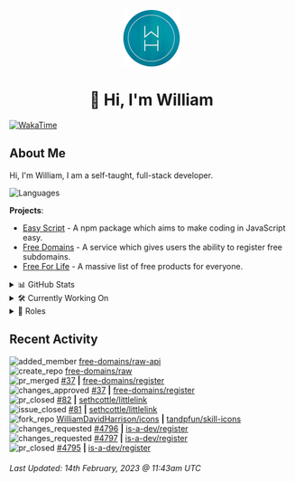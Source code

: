 <p align="center">
  <a href="https://wdh.gg/dev">
    <img src="https://raw.githubusercontent.com/WilliamDavidHarrison/WilliamDavidHarrison/main/assets/logo.png" height="100" width="100">
  </a>
</p>

<h1 align="center">👋 Hi, I'm William</h1>

[![WakaTime](https://wakatime.com/badge/user/817e29c1-e1ac-4adc-936b-37bfa447c165.svg?style=for-the-badge)](https://wdh.gg/wakatime)

## About Me
Hi, I'm William, I am a self-taught, full-stack developer.

![Languages](https://skillicons.dev/icons?i=html,css,js,nodejs)

**Projects**:

- [Easy Script](https://easyscript.dev) - A npm package which aims to make coding in JavaScript easy.
- [Free Domains](https://freesubdomains.org) - A service which gives users the ability to register free subdomains.
- [Free For Life](https://free-for.life) - A massive list of free products for everyone.

<details>
  <summary>📊 GitHub Stats</summary>
  <br>

  ![GitHub Stats](https://github-readme-stats.vercel.app/api?username=williamdavidharrison&theme=algolia&show_icons=true&border_radius=8&count_private=true&include_all_commits=true)

  ![Top Languages](https://github-readme-stats.vercel.app/api/top-langs/?username=williamdavidharrison&theme=algolia&layout=compact&border_radius=8)

</details>

<details>
  <summary>🛠️ Currently Working On</summary>
  <br>

  [![Free Domains](https://img.shields.io/badge/Free%20Domains-333333?style=for-the-badge)](https://wdh.gg/free-domains)

</details>

<details>
  <summary>💼 Roles</summary>
  <br>

  [![Free Domains](https://img.shields.io/badge/Free%20Domains-Owner-222222?style=for-the-badge)](https://wdh.gg/free-domains)

  [![Future Focus Accounting](https://img.shields.io/badge/Future%20Focus%20Accounting-Developer-222222?style=for-the-badge)](https://wdh.gg/ffa/github)

  [![Open Domains](https://img.shields.io/badge/Open%20Domains-Maintainer-222222?style=for-the-badge)](https://wdh.gg/open-domains)

  [![is-a.dev](https://img.shields.io/badge/is--a.dev-Maintainer-222222?style=for-the-badge)](https://wdh.gg/is-a-dev)

  [![is-a-good.dev](https://img.shields.io/badge/is--a--good.dev-Helper-222222?style=for-the-badge)](https://wdh.gg/is-a-good-dev)

</details>

## Recent Activity

<!--RECENT_ACTIVITY:start-->
![added_member](https://cdn.jsdelivr.net/gh/Readme-Workflows/Readme-Icons@main/icons/octicons/People.svg) [free-domains/raw-api](https://github.com/free-domains/raw-api)<br>
![create_repo](https://cdn.jsdelivr.net/gh/Readme-Workflows/Readme-Icons@main/icons/octicons/Repository.svg) [free-domains/raw](https://github.com/free-domains/raw)<br>
![pr_merged](https://cdn.jsdelivr.net/gh/Readme-Workflows/Readme-Icons@main/icons/octicons/PullRequestMerged.svg) [#37](https://github.com/free-domains/register/pull/37) **|** [free-domains/register](https://github.com/free-domains/register)<br>
![changes_approved](https://cdn.jsdelivr.net/gh/Readme-Workflows/Readme-Icons@main/icons/octicons/ApprovedChanges.svg) [#37](https://github.com/free-domains/register/pull/37#pullrequestreview-1297239705) **|** [free-domains/register](https://github.com/free-domains/register)<br>
![pr_closed](https://cdn.jsdelivr.net/gh/Readme-Workflows/Readme-Icons@main/icons/octicons/PullRequestClosed.svg) [#82](https://github.com/sethcottle/littlelink/pull/82) **|** [sethcottle/littlelink](https://github.com/sethcottle/littlelink)<br>
![issue_closed](https://cdn.jsdelivr.net/gh/Readme-Workflows/Readme-Icons@main/icons/octicons/IssueClosed.svg) [#81](https://github.com/sethcottle/littlelink/issues/81) **|** [sethcottle/littlelink](https://github.com/sethcottle/littlelink)<br>
![fork_repo](https://cdn.jsdelivr.net/gh/Readme-Workflows/Readme-Icons@main/icons/octicons/ForkedRepository.svg) [WilliamDavidHarrison/icons](https://github.com/WilliamDavidHarrison/icons) **|** [tandpfun/skill-icons](https://github.com/tandpfun/skill-icons)<br>
![changes_requested](https://cdn.jsdelivr.net/gh/Readme-Workflows/Readme-Icons@main/icons/octicons/RequestedChanges.svg) [#4796](https://github.com/is-a-dev/register/pull/4796#pullrequestreview-1297165979) **|** [is-a-dev/register](https://github.com/is-a-dev/register)<br>
![changes_requested](https://cdn.jsdelivr.net/gh/Readme-Workflows/Readme-Icons@main/icons/octicons/RequestedChanges.svg) [#4797](https://github.com/is-a-dev/register/pull/4797#pullrequestreview-1297164421) **|** [is-a-dev/register](https://github.com/is-a-dev/register)<br>
![pr_closed](https://cdn.jsdelivr.net/gh/Readme-Workflows/Readme-Icons@main/icons/octicons/PullRequestClosed.svg) [#4795](https://github.com/is-a-dev/register/pull/4795) **|** [is-a-dev/register](https://github.com/is-a-dev/register)<br>
<!--RECENT_ACTIVITY:end-->

<!--RECENT_ACTIVITY:last_update-->
###### Last Updated: 14th February, 2023 @ 11:43am UTC
<!--RECENT_ACTIVITY:last_update_end-->
